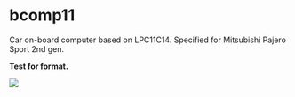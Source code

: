 # bcomp11
Car on-board computer based on LPC11C14. Specified for Mitsubishi Pajero Sport 2nd gen.

<b>Test for format.</b>

<img src="igorkov.org/images/bcomp11-tests.jpg">

